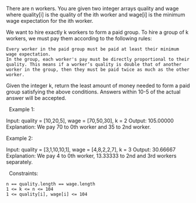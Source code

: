 There are n workers. You are given two integer arrays quality and wage where quality[i] is the quality of the ith worker and wage[i] is the minimum wage expectation for the ith worker.

We want to hire exactly k workers to form a paid group. To hire a group of k workers, we must pay them according to the following rules:


	Every worker in the paid group must be paid at least their minimum wage expectation.
	In the group, each worker's pay must be directly proportional to their quality. This means if a worker’s quality is double that of another worker in the group, then they must be paid twice as much as the other worker.


Given the integer k, return the least amount of money needed to form a paid group satisfying the above conditions. Answers within 10-5 of the actual answer will be accepted.

 
Example 1:

Input: quality = [10,20,5], wage = [70,50,30], k = 2
Output: 105.00000
Explanation: We pay 70 to 0th worker and 35 to 2nd worker.


Example 2:

Input: quality = [3,1,10,10,1], wage = [4,8,2,2,7], k = 3
Output: 30.66667
Explanation: We pay 4 to 0th worker, 13.33333 to 2nd and 3rd workers separately.


 
Constraints:


	n == quality.length == wage.length
	1 <= k <= n <= 104
	1 <= quality[i], wage[i] <= 104

